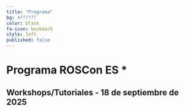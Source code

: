 ```yaml
---
title: "Programa"
bg: #ffffff
color: black
fa-icon: bookmark
style: left
published: false
---
```


# Programa ROSCon ES \*

## Workshops/Tutoriales - 18 de septiembre de 2025

<div>

</div>
